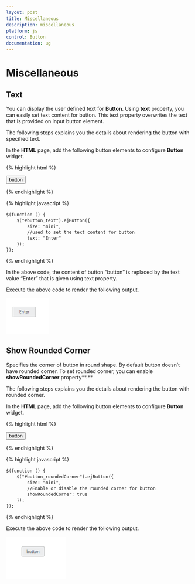 ```yaml
---
layout: post
title: Miscellaneous
description: miscellaneous
platform: js
control: Button
documentation: ug
---
```


# Miscellaneous

## Text

You can display the user defined text for **Button**. Using **text** property, you can easily set text content for button. This text property overwrites the text that is provided on input button element.

The following steps explains you the details about rendering the button with specified text.

In the **HTML** page, add the following button elements to configure **Button** widget.

{% highlight html %}

   <button id="button_text">button</button>

{% endhighlight %}

{% highlight javascript %}

    $(function () {
        $("#button_text").ejButton({
            size: "mini",
            //used to set the text content for button
            text: "Enter"
        });
    });

{% endhighlight %}

In the above code, the content of button “button” is replaced by the text value “Enter” that is given using text property.

Execute the above code to render the following output.

![](/js/Button/Miscellaneous_images/Miscellaneous_img1.png) 

## Show Rounded Corner

Specifies the corner of button in round shape. By default button doesn’t have rounded corner. To set rounded corner, you can enable **showRoundedCorner** property**.**

The following steps explains you the details about rendering the button with rounded corner.

In the **HTML** page, add the following button elements to configure **Button** widget.

{% highlight html %}

   <button id="button_roundedCorner">button</button>

{% endhighlight %}

{% highlight javascript %}

    $(function () {
        $("#button_roundedCorner").ejButton({
            size: "mini",
            //Enable or disable the rounded corner for button
            showRoundedCorner: true
        });
    });

{% endhighlight %}

Execute the above code to render the following output.

![](/js/Button/Miscellaneous_images/Miscellaneous_img2.png) 



